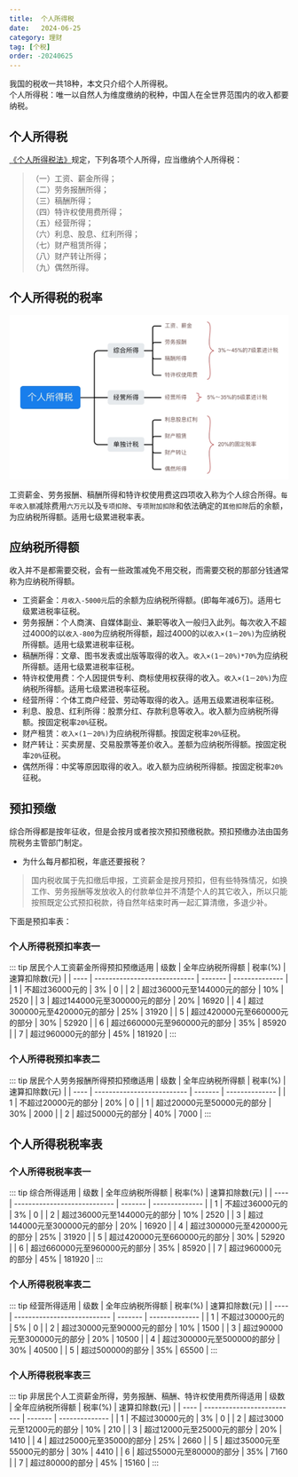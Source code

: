 ```yaml
---
title:  个人所得税
date:   2024-06-25
category: 理财
tag: [个税]
order: -20240625
---
```


我国的税收一共18种，本文只介绍个人所得税。  
个人所得税：唯一以自然人为维度缴纳的税种，中国人在全世界范围内的收入都要纳税。

## 个人所得税

[《个人所得税法》](https://flk.npc.gov.cn/detail2.html?MmM5MDlmZGQ2NzhiZjE3OTAxNjc4YmY3MjRiZDA2MDk%3D)规定，下列各项个人所得，应当缴纳个人所得税：  
>（一）工资、薪金所得；  
>（二）劳务报酬所得；  
>（三）稿酬所得；  
>（四）特许权使用费所得；  
>（五）经营所得；  
>（六）利息、股息、红利所得；  
>（七）财产租赁所得；  
>（八）财产转让所得；  
>（九）偶然所得。  

## 个人所得税的税率
![个人所得税的税率](./img/grsdh.jpeg)

工资薪金、劳务报酬、稿酬所得和特许权使用费这四项收入称为个人综合所得。`每年收入额`减除费用`六万元`以及`专项扣除`、`专项附加扣除`和依法确定的`其他扣除`后的余额，为应纳税所得额。适用七级累进税率表。

## 应纳税所得额
收入并不是都需要交税，会有一些政策减免不用交税，而需要交税的那部分钱通常称为应纳税所得额。

* 工资薪金：`月收入-5000元`后的余额为应纳税所得额。(即每年减6万)。适用七级累进税率征税。
* 劳务报酬：个人商演、自媒体副业、兼职等收入一般归入此列。每次收入不超过4000的以`收入-800`为应纳税所得额，超过4000的以`收入×(1－20%)`为应纳税所得额。适用七级累进税率征税。
* 稿酬所得：文章、图书发表或出版等取得的收入。`收入×(1－20%)*70%`为应纳税所得额。适用七级累进税率征税。
* 特许权使用费：个人因提供专利、商标使用权获得的收入。`收入×(1－20%)`为应纳税所得额。适用七级累进税率征税。
* 经营所得：个体工商户经营、劳动等取得的收入。适用五级累进税率征税。
* 利息、股息、红利所得：股票分红、存款利息等收入。收入额为应纳税所得额。按固定税率`20%`征税。
* 财产租赁：`收入×(1－20%)`为应纳税所得额。按固定税率`20%`征税。
* 财产转让：买卖房屋、交易股票等差价收入。差额为应纳税所得额。按固定税率`20%`征税。
* 偶然所得：中奖等原因取得的收入。收入额为应纳税所得额。按固定税率`20%`征税。

## 预扣预缴

综合所得都是按年征收，但是会按月或者按次预扣预缴税款。预扣预缴办法由国务院税务主管部门制定。

* 为什么每月都扣税，年底还要报税？
> 国内税收属于先扣缴后申报，工资薪金是按月预扣，但有些特殊情况，如换工作、劳务报酬等发放收入的付款单位并不清楚个人的其它收入，所以只能按照既定公式预扣税款，待自然年结束时再一起汇算清缴，多退少补。

下面是预扣率表：

### 个人所得税预扣率表一

::: tip 居民个人工资薪金所得预扣预缴适用
| 级数 | 全年应纳税所得额             | 税率(%) | 速算扣除数(元) |
| ---- | ---------------------------- | ------- | -------------- |
| 1    | 不超过36000元的              | 3%      | 0              |
| 2    | 超过36000元至144000元的部分  | 10%     | 2520           |
| 3    | 超过144000元至300000元的部分 | 20%     | 16920          |
| 4    | 超过300000元至420000元的部分 | 25%     | 31920          |
| 5    | 超过420000元至660000元的部分 | 30%     | 52920          |
| 6    | 超过660000元至960000元的部分 | 35%     | 85920          |
| 7    | 超过960000元的部分           | 45%     | 181920         |
:::

### 个人所得税预扣率表二

::: tip 居民个人劳务报酬所得预扣预缴适用
| 级数 | 全年应纳税所得额           | 税率(%) | 速算扣除数(元) |
| ---- | -------------------------- | ------- | -------------- |
| 1    | 不超过20000元的部分        | 20%     | 0              |
| 1    | 超过20000元至50000元的部分 | 30%     | 2000           |
| 2    | 超过50000元的部分          | 40%     | 7000           |
:::

## 个人所得税税率表

### 个人所得税税率表一

::: tip 综合所得适用
| 级数 | 全年应纳税所得额             | 税率(%) | 速算扣除数(元) |
| ---- | ---------------------------- | ------- | -------------- |
| 1    | 不超过36000元的              | 3%      | 0              |
| 2    | 超过36000元至144000元的部分  | 10%     | 2520           |
| 3    | 超过144000元至300000元的部分 | 20%     | 16920          |
| 4    | 超过300000元至420000元的部分 | 25%     | 31920          |
| 5    | 超过420000元至660000元的部分 | 30%     | 52920          |
| 6    | 超过660000元至960000元的部分 | 35%     | 85920          |
| 7    | 超过960000元的部分           | 45%     | 181920         |
:::

### 个人所得税税率表二

::: tip 经营所得适用
| 级数 | 全年应纳税所得额            | 税率(%) | 速算扣除数(元) |
| ---- | --------------------------- | ------- | -------------- |
| 1    | 不超过30000元的             | 5%      | 0              |
| 2    | 超过30000元至90000元的部分  | 10%     | 1500           |
| 3    | 超过90000元至300000元的部分 | 20%     | 10500          |
| 4    | 超过300000元至500000的部分  | 30%     | 40500          |
| 5    | 超过500000的部分            | 35%     | 65500          |
:::

### 个人所得税税率表三

::: tip 非居民个人工资薪金所得，劳务报酬、稿酬、特许权使用费所得适用
| 级数 | 全年应纳税所得额           | 税率(%) | 速算扣除数(元) |
| ---- | -------------------------- | ------- | -------------- |
| 1    | 不超过30000元的            | 3%      | 0              |
| 2    | 超过3000元至12000元的部分  | 10%     | 210            |
| 3    | 超过12000元至25000元的部分 | 20%     | 1410           |
| 4    | 超过25000元至35000的部分   | 25%     | 2660           |
| 5    | 超过35000元至55000元的部分 | 30%     | 4410           |
| 6    | 超过55000元至80000的部分   | 35%     | 7160           |
| 7    | 超过80000的部分            | 45%     | 15160          |
:::
